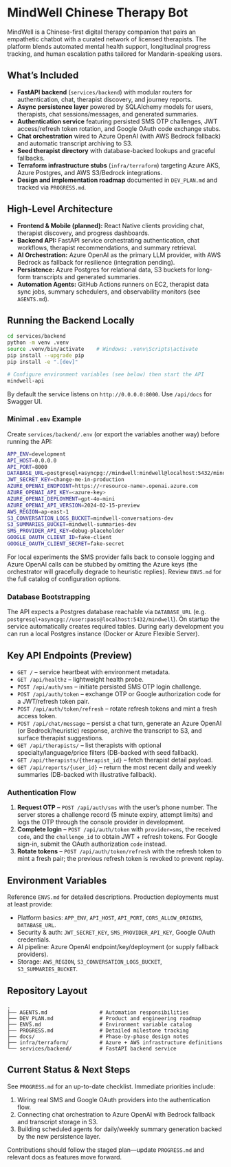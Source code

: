 # MindWell Chinese Therapy Bot

MindWell is a Chinese-first digital therapy companion that pairs an empathetic chatbot with a curated network of licensed therapists. The platform blends automated mental health support, longitudinal progress tracking, and human escalation paths tailored for Mandarin-speaking users.

## What’s Included
- **FastAPI backend** (`services/backend`) with modular routers for authentication, chat, therapist discovery, and journey reports.
- **Async persistence layer** powered by SQLAlchemy models for users, therapists, chat sessions/messages, and generated summaries.
- **Authentication service** featuring persisted SMS OTP challenges, JWT access/refresh token rotation, and Google OAuth code exchange stubs.
- **Chat orchestration** wired to Azure OpenAI (with AWS Bedrock fallback) and automatic transcript archiving to S3.
- **Seed therapist directory** with database-backed lookups and graceful fallbacks.
- **Terraform infrastructure stubs** (`infra/terraform`) targeting Azure AKS, Azure Postgres, and AWS S3/Bedrock integrations.
- **Design and implementation roadmap** documented in `DEV_PLAN.md` and tracked via `PROGRESS.md`.

## High-Level Architecture
- **Frontend & Mobile (planned):** React Native clients providing chat, therapist discovery, and progress dashboards.
- **Backend API:** FastAPI service orchestrating authentication, chat workflows, therapist recommendations, and summary retrieval.
- **AI Orchestration:** Azure OpenAI as the primary LLM provider, with AWS Bedrock as fallback for resilience (integration pending).
- **Persistence:** Azure Postgres for relational data, S3 buckets for long-form transcripts and generated summaries.
- **Automation Agents:** GitHub Actions runners on EC2, therapist data sync jobs, summary schedulers, and observability monitors (see `AGENTS.md`).

## Running the Backend Locally
```bash
cd services/backend
python -m venv .venv
source .venv/bin/activate    # Windows: .venv\Scripts\activate
pip install --upgrade pip
pip install -e ".[dev]"

# Configure environment variables (see below) then start the API
mindwell-api
```

By default the service listens on `http://0.0.0.0:8000`. Use `/api/docs` for Swagger UI.

### Minimal `.env` Example
Create `services/backend/.env` (or export the variables another way) before running the API:

```bash
APP_ENV=development
API_HOST=0.0.0.0
API_PORT=8000
DATABASE_URL=postgresql+asyncpg://mindwell:mindwell@localhost:5432/mindwell
JWT_SECRET_KEY=change-me-in-production
AZURE_OPENAI_ENDPOINT=https://<resource-name>.openai.azure.com
AZURE_OPENAI_API_KEY=<azure-key>
AZURE_OPENAI_DEPLOYMENT=gpt-4o-mini
AZURE_OPENAI_API_VERSION=2024-02-15-preview
AWS_REGION=ap-east-1
S3_CONVERSATION_LOGS_BUCKET=mindwell-conversations-dev
S3_SUMMARIES_BUCKET=mindwell-summaries-dev
SMS_PROVIDER_API_KEY=debug-placeholder
GOOGLE_OAUTH_CLIENT_ID=fake-client
GOOGLE_OAUTH_CLIENT_SECRET=fake-secret
```

For local experiments the SMS provider falls back to console logging and Azure OpenAI calls can be stubbed by omitting the Azure keys (the orchestrator will gracefully degrade to heuristic replies). Review `ENVS.md` for the full catalog of configuration options.

### Database Bootstrapping
The API expects a Postgres database reachable via `DATABASE_URL` (e.g. `postgresql+asyncpg://user:pass@localhost:5432/mindwell`). On startup the service automatically creates required tables. During early development you can run a local Postgres instance (Docker or Azure Flexible Server).

## Key API Endpoints (Preview)
- `GET /` – service heartbeat with environment metadata.
- `GET /api/healthz` – lightweight health probe.
- `POST /api/auth/sms` – initiate persisted SMS OTP login challenge.
- `POST /api/auth/token` – exchange OTP or Google authorization code for a JWT/refresh token pair.
- `POST /api/auth/token/refresh` – rotate refresh tokens and mint a fresh access token.
- `POST /api/chat/message` – persist a chat turn, generate an Azure OpenAI (or Bedrock/heuristic) response, archive the transcript to S3, and surface therapist suggestions.
- `GET /api/therapists/` – list therapists with optional specialty/language/price filters (DB-backed with seed fallback).
- `GET /api/therapists/{therapist_id}` – fetch therapist detail payload.
- `GET /api/reports/{user_id}` – return the most recent daily and weekly summaries (DB-backed with illustrative fallback).

### Authentication Flow
1. **Request OTP** – `POST /api/auth/sms` with the user’s phone number. The server stores a challenge record (5 minute expiry, attempt limits) and logs the OTP through the console provider in development.
2. **Complete login** – `POST /api/auth/token` with `provider=sms`, the received `code`, and the `challenge_id` to obtain JWT + refresh tokens. For Google sign-in, submit the OAuth authorization `code` instead.
3. **Rotate tokens** – `POST /api/auth/token/refresh` with the refresh token to mint a fresh pair; the previous refresh token is revoked to prevent replay.

## Environment Variables
Reference `ENVS.md` for detailed descriptions. Production deployments must at least provide:
- Platform basics: `APP_ENV`, `API_HOST`, `API_PORT`, `CORS_ALLOW_ORIGINS`, `DATABASE_URL`.
- Security & auth: `JWT_SECRET_KEY`, `SMS_PROVIDER_API_KEY`, Google OAuth credentials.
- AI pipeline: Azure OpenAI endpoint/key/deployment (or supply fallback providers).
- Storage: `AWS_REGION`, `S3_CONVERSATION_LOGS_BUCKET`, `S3_SUMMARIES_BUCKET`.

## Repository Layout
```
.
├── AGENTS.md                 # Automation responsibilities
├── DEV_PLAN.md               # Product and engineering roadmap
├── ENVS.md                   # Environment variable catalog
├── PROGRESS.md               # Detailed milestone tracking
├── docs/                     # Phase-by-phase design notes
├── infra/terraform/          # Azure + AWS infrastructure definitions
└── services/backend/         # FastAPI backend service
```

## Current Status & Next Steps
See `PROGRESS.md` for an up-to-date checklist. Immediate priorities include:
1. Wiring real SMS and Google OAuth providers into the authentication flow.
2. Connecting chat orchestration to Azure OpenAI with Bedrock fallback and transcript storage in S3.
3. Building scheduled agents for daily/weekly summary generation backed by the new persistence layer.

Contributions should follow the staged plan—update `PROGRESS.md` and relevant docs as features move forward.
